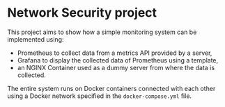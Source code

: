 # Network Security project

This project aims to show how a simple monitoring system can be implemented using:

- Prometheus to collect data from a metrics API provided by a server,
- Grafana to display the collected data of Prometheus using a template,
- an NGINX Container used as a dummy server from where the data is collected.

The entire system runs on Docker containers connected with each other using a Docker network specified in the ```docker-compose.yml``` file.
